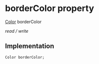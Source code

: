


# borderColor property






[Color](https://api.flutter.dev/flutter/dart-ui/Color-class.html) borderColor
  
_read / write_






## Implementation

```dart
Color borderColor;


```







